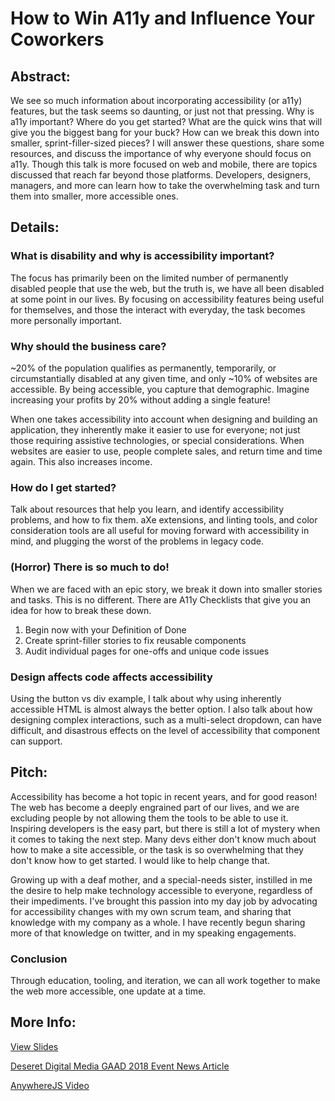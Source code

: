 # How to Win A11y and Influence Your Coworkers

## Abstract:
We see so much information about incorporating accessibility (or a11y) features, but the task seems so daunting, or just not that pressing. Why is a11y important? Where do you get started? What are the quick wins that will give you the biggest bang for your buck? How can we break this down into smaller, sprint-filler-sized pieces? I will answer these questions, share some resources, and discuss the importance of why everyone should focus on a11y. Though this talk is more focused on web and mobile, there are topics discussed that reach far beyond those platforms. Developers, designers, managers, and more can learn how to take the overwhelming task and turn them into smaller, more accessible ones.

## Details:

### What is disability and why is accessibility important?

The focus has primarily been on the limited number of permanently disabled people that use the web, but the truth is, we have all been disabled at some point in our lives. By focusing on accessibility features being useful for themselves, and those the interact with everyday, the task becomes more personally important.

### Why should the business care?

~20% of the population qualifies as permanently, temporarily, or circumstantially disabled at any given time, and only ~10% of websites are accessible. By being accessible, you capture that demographic. Imagine increasing your profits by 20% without adding a single feature! 

When one takes accessibility into account when designing and building an application, they inherently make it easier to use for everyone; not just those requiring assistive technologies, or special considerations. When websites are easier to use, people complete sales, and return time and time again. This also increases income. 

### How do I get started?

Talk about resources that help you learn, and identify accessibility problems, and how to fix them. aXe extensions, and linting tools, and color consideration tools are all useful for moving forward with accessibility in mind, and plugging the worst of the problems in legacy code. 

### (Horror) There is so much to do! 

When we are faced with an epic story, we break it down into smaller stories and tasks. This is no different. There are A11y Checklists that give you an idea for how to break these down. 

1. Begin now with your Definition of Done
2. Create sprint-filler stories to fix reusable components
3. Audit individual pages for one-offs and unique code issues

### Design affects code affects accessibility

Using the button vs div example, I talk about why using inherently accessible HTML is almost always the better option. I also talk about how designing complex interactions, such as a multi-select dropdown, can have difficult, and disastrous effects on the level of accessibility that component can support. 

## Pitch:

Accessibility has become a hot topic in recent years, and for good reason! The web has become a deeply engrained part of our lives, and we are excluding people by not allowing them the tools to be able to use it. Inspiring developers is the easy part, but there is still a lot of mystery when it comes to taking the next step. Many devs either don't know much about how to make a site accessible, or the task is so overwhelming that they don't know how to get started. I would like to help change that.

Growing up with a deaf mother, and a special-needs sister, instilled in me the desire to help make technology accessible to everyone, regardless of their impediments. I've brought this passion into my day job by advocating for accessibility changes with my own scrum team, and sharing that knowledge with my company as a whole. I have recently begun sharing more of that knowledge on twitter, and in my speaking engagements.  

### Conclusion

Through education, tooling, and iteration, we can all work together to make the web more accessible, one update at a time.

## More Info:

[View Slides](http://a11y-sprint-filler.surge.sh)

[Deseret Digital Media GAAD 2018 Event News Article](https://www.ksl.com/article/46322673/how-programmers-are-helping-improve-internet-access-for-those-with-disabilities)

[AnywhereJS Video](https://www.youtube.com/watch?v=Uf4HaOZCfVQ)

